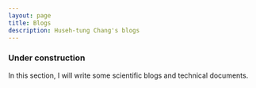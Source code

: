 ```yaml
---
layout: page
title: Blogs
description: Huseh-tung Chang's blogs
---
```


### Under construction
In this section, I will write some scientific blogs and technical documents.